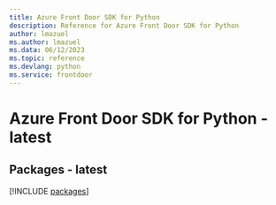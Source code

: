 ```yaml
---
title: Azure Front Door SDK for Python
description: Reference for Azure Front Door SDK for Python
author: lmazuel
ms.author: lmazuel
ms.data: 06/12/2023
ms.topic: reference
ms.devlang: python
ms.service: frontdoor
---
```

# Azure Front Door SDK for Python - latest
## Packages - latest
[!INCLUDE [packages](front-door-index.md)]